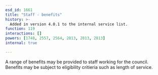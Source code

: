 ```yaml
---
esd_id: 1661
title: "Staff - benefits"
history: >-
  Added in version 4.0.1 to the internal service list.
function: 119
interactions: []
powers: [1748, 2557, 2564, 2813, 2813, 2813]
internal: true

---
```


A range of benefits may be provided to staff working for the council.  Benefits may be subject to eligibility critieria such as length of service.

